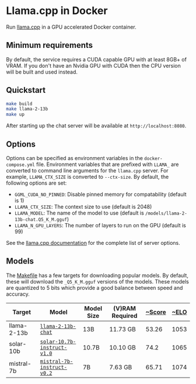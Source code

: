 # Llama.cpp in Docker

Run [llama.cpp](https://github.com/ggerganov/llama.cpp) in a GPU accelerated
Docker container.

## Minimum requirements

By default, the service requires a CUDA capable GPU with at least 8GB+ of VRAM. 
If you don't have an Nvidia GPU with CUDA then the CPU version will be built and
used instead.

## Quickstart

```bash
make build
make llama-2-13b
make up
```

After starting up the chat server will be available at `http://localhost:8080`.

## Options

Options can be specified as environment variables in the `docker-compose.yml`
file. Environment variables that are prefixed with `LLAMA_` are converted to
command line arguments for the `llama.cpp` server. For example, `LLAMA_CTX_SIZE`
is converted to `--ctx-size`. By default, the following options are set:

* `GGML_CUDA_NO_PINNED`: Disable pinned memory for compatability (default is 1)
* `LLAMA_CTX_SIZE`: The context size to use (default is 2048)
* `LLAMA_MODEL`: The name of the model to use (default is `/models/llama-2-13b-chat.Q5_K_M.gguf`)
* `LLAMA_N_GPU_LAYERS`: The number of layers to run on the GPU (default is 99)

See the [llama.cpp documentation](https://github.com/ggerganov/llama.cpp/tree/master/examples/server)
for the complete list of server options.

## Models

The [Makefile](Makefile) has a few targets for downloading popular models. By
default, these will download the `_Q5_K_M.gguf` versions of the models. These
models are quantized to 5 bits which provide a good balance between speed and
accuracy.

| Target | Model | Model Size | (V)RAM Required | [~Score](https://huggingface.co/spaces/HuggingFaceH4/open_llm_leaderboard) | [~ELO](https://chat.lmsys.org/?leaderboard) |
| --- | --- | --- | --- | --- | --- |
| llama-2-13b | [`llama-2-13b-chat`](https://huggingface.co/TheBloke/Llama-2-13B-chat-GGUF) | 13B | 11.73 GB | 53.26 | 1053 |
| solar-10b | [`solar-10.7b-instruct-v1.0`](https://huggingface.co/TheBloke/SOLAR-10.7B-Instruct-v1.0-GGUF) | 10.7B | 10.10 GB | 74.2 | 1065 |
| mistral-7b | [`mistral-7b-instruct-v0.2`](https://huggingface.co/TheBloke/Mistral-7B-Instruct-v0.2-GGUF) | 7B | 7.63 GB | 65.71 | 1074 |

